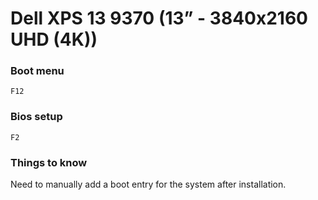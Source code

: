 # Dell XPS 13 9370 (13” - 3840x2160 UHD (4K))

### Boot menu
`F12`

### Bios setup
`F2`

### Things to know

Need to manually add a boot entry for the system after installation.
